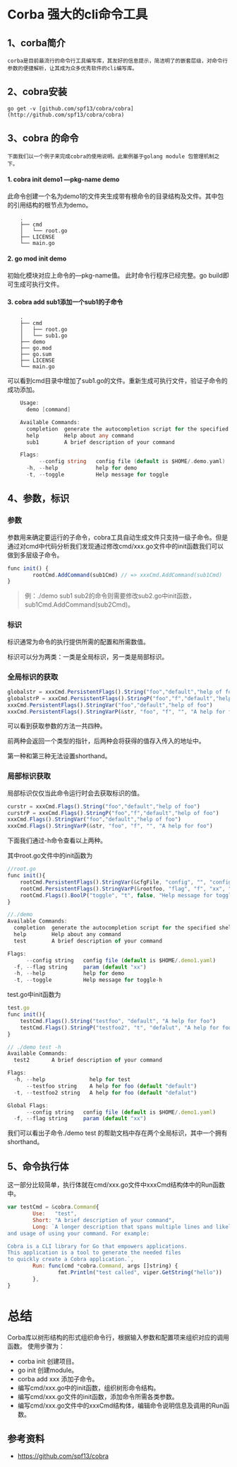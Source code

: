 # Corba 强大的cli命令工具

## 1、corba简介
	corba是目前最流行的命令行工具编写库，其友好的信息提示，简洁明了的嵌套层级，对命令行参数的便捷解析，让其成为众多优秀软件的cli编写库。
## 2、cobra安装
    go get -v [github.com/spf13/cobra/cobra](http://github.com/spf13/cobra/cobra)
## 3、cobra 的命令
 	下面我们以一个例子来完成cobra的使用说明。此案例基于golang module 包管理机制之下。
#### 1. cobra init demo1 —pkg-name demo 
此命令创建一个名为demo1的文件夹生成带有根命令的目录结构及文件。其中包的引用结构的根节点为demo。
```
    .
    ├── cmd
    │   └── root.go
    ├── LICENSE
    └── main.go
```
#### 2. go mod init demo 
初始化模块对应上命令的—pkg-name值。
此时命令行程序已经完整。go build即可生成可执行文件。
#### 3. cobra add sub1添加一个sub1的子命令
```
	.
	├── cmd
	│   ├── root.go
	│   └── sub1.go
	├── demo
	├── go.mod
	├── go.sum
	├── LICENSE
	└── main.go
```
可以看到cmd目录中增加了sub1.go的文件。重新生成可执行文件，验证子命令的成功添加。

```go
    Usage:
      demo [command]

    Available Commands:
      completion  generate the autocompletion script for the specified shell
      help        Help about any command
      sub1        A brief description of your command

    Flags:
          --config string   config file (default is $HOME/.demo.yaml)
      -h, --help            help for demo
      -t, --toggle          Help message for toggle
```

## 4、参数，标识

### 参数

参数用来确定要运行的子命令，cobra工具自动生成文件只支持一级子命令。但是通过对cmd中代码分析我们发现通过修改cmd/xxx.go文件中的init函数我们可以做到多层级子命令。

```jsx
func init() {
        rootCmd.AddCommand(sub1Cmd) // => xxxCmd.AddCommand(sub1Cmd)
}
```

> 例：./demo sub1 sub2的命令则需要修改sub2.go中init函数，sub1Cmd.AddCommand(sub2Cmd)。

### 标识

标识通常为命令的执行提供所需的配置和所需数值。

标识可以分为两类：一类是全局标识，另一类是局部标识。

### 全局标识的获取

```jsx
globalstr = xxxCmd.PersistentFlags().String("foo","default","help of foo")
globalstrP = xxxCmd.PersistentFlags().StringP("foo","f","default","help of foo")
xxxCmd.PersistentFlags().StringVar("foo","default","help of foo")
xxxCmd.PersistentFlags().StringVarP(&str, "foo", "f", "", "A help for foo")
```

可以看到获取参数的方法一共四种。

前两种会返回一个类型的指针，后两种会将获得的值存入传入的地址中。

第一种和第三种无法设置shorthand。

### 局部标识获取

局部标识仅仅当此命令运行时会去获取标识的值。

```jsx
curstr = xxxCmd.Flags().String("foo","default","help of foo")
curstrP = xxxCmd.Flags().StringP("foo","f","default","help of foo")
xxxCmd.Flags().StringVar("foo","default","help of foo")
xxxCmd.Flags().StringVarP(&str, "foo", "f", "", "A help for foo")
```

下面我们通过-h命令查看以上两种。

其中root.go文件中的init函数为

```jsx
//root.go
func init(){
	rootCmd.PersistentFlags().StringVar(&cfgFile, "config", "", "config file (default is $HOME/.demo.yaml)")
	rootCmd.PersistentFlags().StringVarP(&rootfoo, "flag", "f", "xx", "param")
	rootCmd.Flags().BoolP("toggle", "t", false, "Help message for toggle")
}

//./demo 
Available Commands:
  completion  generate the autocompletion script for the specified shell
  help        Help about any command
  test        A brief description of your command

Flags:
      --config string   config file (default is $HOME/.demo1.yaml)
  -f, --flag string     param (default "xx")
  -h, --help            help for demo
  -t, --toggle          Help message for toggle-h

```

test.go中init函数为

```jsx
test.go
func init(){
	testCmd.Flags().String("testfoo", "default", "A help for foo")
	testCmd.Flags().StringP("testfoo2", "t", "defalut", "A help for foo")
}

// ./demo test -h
Available Commands:
  test2       A brief description of your command

Flags:
  -h, --help              help for test
      --testfoo string    A help for foo (default "default")
  -t, --testfoo2 string   A help for foo (default "defalut")

Global Flags:
      --config string   config file (default is $HOME/.demo1.yaml)
  -f, --flag string     param (default "xx")
```

我们可以看出子命令./demo test 的帮助文档中存在两个全局标识，其中一个拥有shorthand。

## 5、命令执行体

这一部分比较简单，执行体就在cmd/xxx.go文件中xxxCmd结构体中的Run函数中。

```jsx
var testCmd = &cobra.Command{
        Use:   "test",
        Short: "A brief description of your command",
        Long: `A longer description that spans multiple lines and likely contains examples
and usage of using your command. For example:

Cobra is a CLI library for Go that empowers applications.
This application is a tool to generate the needed files
to quickly create a Cobra application.`,
        Run: func(cmd *cobra.Command, args []string) {
                fmt.Println("test called", viper.GetString("hello"))
        },
}
```

# 总结
Corba库以树形结构的形式组织命令行，根据输入参数和配置项来组织对应的调用函数。
使用步骤为：
* corba init 创建项目。
* go init 创建module。
* corba add xxx 添加子命令。
* 编写cmd/xxx.go中的init函数，组织树形命令结构。
* 编写cmd/xxx.go文件的init函数，添加命令所需各类参数。
* 编写cmd/xxx.go文件中的xxxCmd结构体，编辑命令说明信息及调用的Run函数。

## 参考资料

- https://github.com/spf13/cobra
